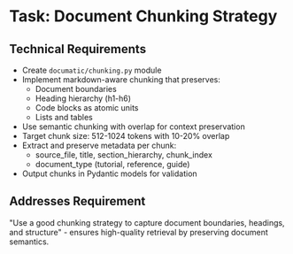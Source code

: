 # Task: Document Chunking Strategy

## Technical Requirements
- Create `documatic/chunking.py` module
- Implement markdown-aware chunking that preserves:
  - Document boundaries
  - Heading hierarchy (h1-h6)
  - Code blocks as atomic units
  - Lists and tables
- Use semantic chunking with overlap for context preservation
- Target chunk size: 512-1024 tokens with 10-20% overlap
- Extract and preserve metadata per chunk:
  - source_file, title, section_hierarchy, chunk_index
  - document_type (tutorial, reference, guide)
- Output chunks in Pydantic models for validation

## Addresses Requirement
"Use a good chunking strategy to capture document boundaries, headings, and structure" - ensures high-quality retrieval by preserving document semantics.